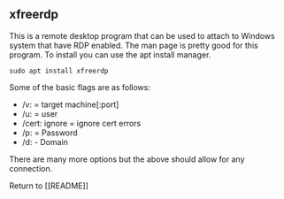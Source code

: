 ## xfreerdp
This is a remote desktop program that can be used to attach to Windows system that have RDP enabled. The man page is pretty good for this program. To install you can use the apt install manager. 

	sudo apt install xfreerdp

Some of the basic flags are as follows:
- /v: = target machine\[:port]
- /u: = user
- /cert: ignore = ignore cert errors
- /p: = Password
- /d: - Domain

There are many more options but the above should allow for any connection. 

Return to [[README]]